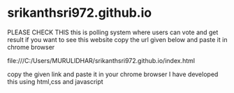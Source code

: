# srikanthsri972.github.io
PLEASE CHECK THIS 
this is polling system where users can vote and get result
if you want to see this  website copy the url given below and paste it in chrome browser

file:///C:/Users/MURULIDHAR/srikanthsri972.github.io/index.html 


copy the given link and paste it in your chrome browser 
I  have developed this using html,css and javascript

